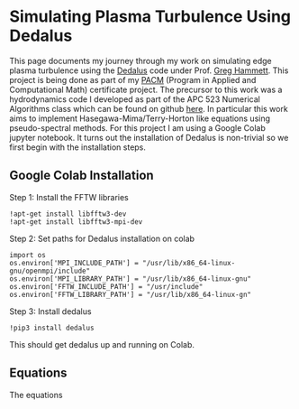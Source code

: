 # Simulating Plasma Turbulence Using Dedalus
This page documents my journey through my work on simulating edge plasma turbulence using the [Dedalus](https://dedalus-project.org/) code under Prof. [Greg Hammett](https://w3.pppl.gov/~hammett/). This project is being done as part of my [PACM](https://www.pacm.princeton.edu/undergraduate) (Program in Applied and Computational Math) certificate project. The precursor to this work was a hydrodynamics code I developed as part of the APC 523 Numerical Algorithms class which can be found on github [here](https://github.com/ikaul00/finite-volume-Navier-Stokes). In particular this work aims to implement Hasegawa-Mima/Terry-Horton like equations using pseudo-spectral methods. For this project I am using a Google Colab jupyter notebook. It turns out the installation of Dedalus is non-trivial so we first begin with the installation steps.
## Google Colab Installation

Step 1: Install the FFTW libraries
```
!apt-get install libfftw3-dev
!apt-get install libfftw3-mpi-dev
```
Step 2: Set paths for Dedalus installation on colab
```
import os
os.environ['MPI_INCLUDE_PATH'] = "/usr/lib/x86_64-linux-gnu/openmpi/include"
os.environ['MPI_LIBRARY_PATH'] = "/usr/lib/x86_64-linux-gnu"
os.environ['FFTW_INCLUDE_PATH'] = "/usr/include"
os.environ['FFTW_LIBRARY_PATH'] = "/usr/lib/x86_64-linux-gn"
```
Step 3: Install dedalus
```
!pip3 install dedalus
```
This should get dedalus up and running on Colab.

## Equations
The equations

